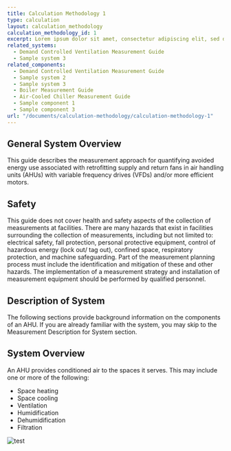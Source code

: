 ```yaml
---
title: Calculation Methodology 1
type: calculation
layout: calculation_methodology
calculation_methodology_id: 1
excerpt: Lorem ipsum dolor sit amet, consectetur adipiscing elit, sed do eiusmod tempor incididunt ut labore et dolore magna aliqua.
related_systems:
  - Demand Controlled Ventilation Measurement Guide
  - Sample system 3
related_components:
  - Demand Controlled Ventilation Measurement Guide
  - Sample system 2
  - Sample system 3
  - Boiler Measurement Guide
  - Air-Cooled Chiller Measurement Guide
  - Sample component 1
  - Sample component 3
url: "/documents/calculation-methodology/calculation-methodology-1"
---
```


## General System Overview

This guide describes the measurement approach for quantifying avoided 
energy use associated with retrofitting supply and return fans in air 
handling units (AHUs) with variable frequency drives (VFDs) and/or more efficient motors.

## Safety

This guide does not cover health and safety aspects of the collection of measurements at facilities. 
There are many hazards that exist in facilities surrounding the collection of measurements, 
including but not limited to: electrical safety, fall protection, personal protective equipment, 
control of hazardous energy (lock out/ tag out), confined space, respiratory protection, 
and machine safeguarding. Part of the measurement planning process must include the 
identification and mitigation of these and other hazards. The implementation of a 
measurement strategy and installation of measurement equipment should be performed by qualified personnel.

## Description of System

The following sections provide background information on the components of an AHU. 
If you are already familiar with the system, you may skip to the Measurement Description for System section.

## System Overview

An AHU provides conditioned air to the spaces it serves. This may include one or more of the following:

- Space heating
- Space cooling
- Ventilation
- Humidification
- Dehumidification
- Filtration

![test](https://nycenergytools.com/wp-content/uploads/2021/03/ahu-fans-image-example-768x623.png#center)
